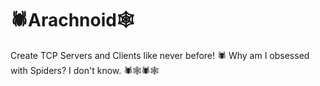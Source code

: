 # 🕷️Arachnoid🕸️
Create TCP Servers and Clients like never before! 🕷️
Why am I obsessed with Spiders? I don't know. 🕷️🕸️🕷️🕸️
